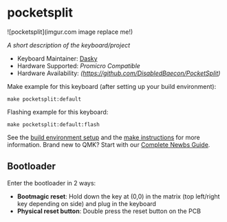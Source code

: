 # pocketsplit

![pocketsplit](imgur.com image replace me!)

*A short description of the keyboard/project*

* Keyboard Maintainer: [Dasky](https://github.com/daskygit)
* Hardware Supported: *Promicro Compatible*
* Hardware Availability: *(https://github.com/DisabledBaecon/PocketSplit)*

Make example for this keyboard (after setting up your build environment):

    make pocketsplit:default

Flashing example for this keyboard:

    make pocketsplit:default:flash

See the [build environment setup](https://docs.qmk.fm/#/getting_started_build_tools) and the [make instructions](https://docs.qmk.fm/#/getting_started_make_guide) for more information. Brand new to QMK? Start with our [Complete Newbs Guide](https://docs.qmk.fm/#/newbs).

## Bootloader

Enter the bootloader in 2 ways:

* **Bootmagic reset**: Hold down the key at (0,0) in the matrix (top left/right key depending on side) and plug in the keyboard
* **Physical reset button**: Double press the reset button on the PCB

